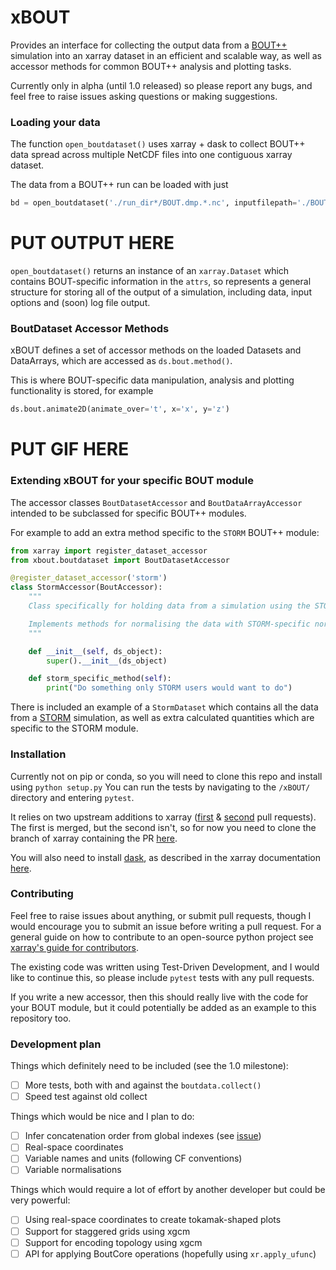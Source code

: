 # xBOUT

Provides an interface for collecting the output data from a
[BOUT++](https://boutproject.github.io/) simulation into an xarray
dataset in an efficient and scalable way, as well as accessor methods
for common BOUT++ analysis and plotting tasks.

Currently only in alpha (until 1.0 released) so please report any bugs,
and feel free to raise issues asking questions or making suggestions.



### Loading your data

The function `open_boutdataset()` uses xarray + dask to collect BOUT++
data spread across multiple NetCDF files into one contiguous xarray
dataset.

The data from a BOUT++ run can be loaded with just

```python
bd = open_boutdataset('./run_dir*/BOUT.dmp.*.nc', inputfilepath='./BOUT.inp')
```

# PUT OUTPUT HERE

`open_boutdataset()` returns an instance of an `xarray.Dataset` which
contains BOUT-specific information in the `attrs`, so represents a
general structure for storing all of the output of a simulation,
including data, input options and (soon) log file output.



### BoutDataset Accessor Methods

xBOUT defines a set of accessor methods on the loaded Datasets and
DataArrays, which are accessed as `ds.bout.method()`.

This is where BOUT-specific data manipulation, analysis and plotting
functionality is stored, for example

```python
ds.bout.animate2D(animate_over='t', x='x', y='z')
```

# PUT GIF HERE

### Extending xBOUT for your specific BOUT module

The accessor classes `BoutDatasetAccessor` and `BoutDataArrayAccessor`
intended to be subclassed for specific BOUT++ modules.

For example to add an extra method specific to the `STORM` BOUT++
module:

```python
from xarray import register_dataset_accessor
from xbout.boutdataset import BoutDatasetAccessor

@register_dataset_accessor('storm')
class StormAccessor(BoutAccessor):
    """
    Class specifically for holding data from a simulation using the STORM module for BOUT++.

    Implements methods for normalising the data with STORM-specific normalisation constants.
    """

    def __init__(self, ds_object):
        super().__init__(ds_object)

    def storm_specific_method(self):
        print("Do something only STORM users would want to do")
```

There is included an example of a
`StormDataset` which contains all the data from a
[STORM](https://github.com/boutproject/STORM) simulation, as well as
extra calculated quantities which are specific to the STORM module.



### Installation

Currently not on pip or conda, so you will need to clone this repo and
install using `python setup.py`
You can run the tests by navigating to the `/xBOUT/` directory and
entering `pytest`.


It relies on two upstream additions to xarray
([first](https://github.com/pydata/xarray/pull/2482) &
[second](https://github.com/pydata/xarray/pull/2553) pull requests).
The first is merged, but the second isn't, so for now you need to clone
the branch of xarray containing the PR
[here](https://github.com/TomNicholas/xarray/tree/feature/nd_combine).

You will also need to install [dask](https://dask.org/),
as described in the xarray documentation
[here](http://xarray.pydata.org/en/stable/installing.html#for-parallel-computing).



### Contributing

Feel free to raise issues about anything, or submit pull requests,
though I would encourage you to submit an issue before writing a pull
request.
For a general guide on how to contribute to an open-source python
project see
[xarray's guide for contributors](http://xarray.pydata.org/en/stable/contributing.html).

The existing code was written using Test-Driven Development, and I would
like to continue this, so please include `pytest` tests with any pull
requests.

If you write a new accessor, then this should really live with the code
for your BOUT module, but it could potentially be added as an example to
this repository too.


### Development plan

Things which definitely need to be included (see the 1.0 milestone):

- [ ] More tests, both with
 and against the
`boutdata.collect()`
- [ ] Speed test against old collect

Things which would be nice and I plan to do:

- [ ] Infer concatenation order from global indexes (see
[issue](https://github.com/TomNicholas/xBOUT/issues/3))
- [ ] Real-space coordinates
- [ ] Variable names and units (following CF conventions)
- [ ] Variable normalisations

Things which would require a lot of effort by another developer but
could be very powerful:

- [ ] Using real-space coordinates to create tokamak-shaped plots
- [ ] Support for staggered grids using xgcm
- [ ] Support for encoding topology using xgcm
- [ ] API for applying BoutCore operations (hopefully using `xr.apply_ufunc`)
